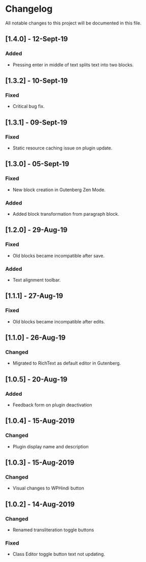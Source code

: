 # Changelog
All notable changes to this project will be documented in this file.

## [1.4.0] - 12-Sept-19
### Added
* Pressing enter in middle of text splits text into two blocks.

## [1.3.2] - 10-Sept-19
### Fixed
* Critical bug fix.

## [1.3.1] - 09-Sept-19
### Fixed
* Static resource caching issue on plugin update.

## [1.3.0] - 05-Sept-19
### Fixed
* New block creation in Gutenberg Zen Mode.

### Added
* Added block transformation from paragraph block.

## [1.2.0] - 29-Aug-19
### Fixed
* Old blocks became incompatible after save.

### Added 
* Text alignment toolbar.

## [1.1.1] - 27-Aug-19
### Fixed
* Old blocks became incompatible after edits.

## [1.1.0] - 26-Aug-19
### Changed
* Migrated to RichText as default editor in Gutenberg.

## [1.0.5] - 20-Aug-19
### Added
* Feedback form on plugin deactivation 

## [1.0.4] - 15-Aug-2019
### Changed
* Plugin display name and description

## [1.0.3] - 15-Aug-2019
### Changed
* Visual changes to WPHindi button

## [1.0.2] - 14-Aug-2019

### Changed 
* Renamed transliteration toggle buttons

### Fixed
* Class Editor toggle button text not updating.
